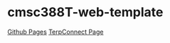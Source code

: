 # cmsc388T-web-template
[Github Pages](https://kheshavkumar.github.io/cmsc389T-web-template/)
[TerpConnect Page](https://terpconnect.umd.edu/~kheshav6/cmsc389T-web-template/)
